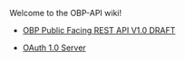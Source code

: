 Welcome to the OBP-API wiki!

* [OBP Public Facing REST API V1.0 DRAFT](https://github.com/OpenBankProject/OBP-API/wiki/OBP-Public-Facing-REST-API-V1.0-DRAFT)

* [OAuth 1.0 Server](https://github.com/OpenBankProject/OpenBankProject-Server/wiki/OAuth-1.0-Client-Server-connection)